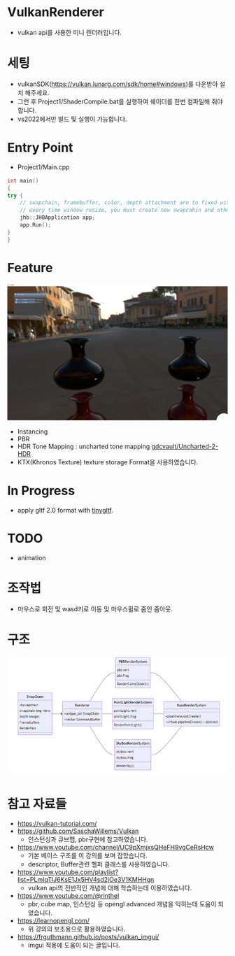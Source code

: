 ﻿# VulkanRenderer
- vulkan api를 사용한 미니 렌더러입니다.

# 세팅
- vulkanSDK(https://vulkan.lunarg.com/sdk/home#windows)를 다운받아 설치 해주세요.
- 그런 후 Project1/ShaderCompile.bat를 실행하여 쉐이더를 한번 컴파일해 줘야합니다.
- vs2022에서만 빌드 및 실행이 가능합니다.

# Entry Point
- Project1/Main.cpp
```C++
int main()
{
try {
	// swapchain, framebuffer, color, depth attachment are to fixed with window size
	// every time window resize, you must create new swapcahin and others...
	jhb::JHBApplication app;
	app.Run();
}
}
```

# Feature
![실행 결과](./image.png)

- Instancing
- PBR
- HDR Tone Mapping : uncharted tone mapping [gdcvault/Uncharted-2-HDR](https://www.gdcvault.com/play/1012351/Uncharted-2-HDR)
- KTX(Khronos Texture) texture storage Format을 사용하였습니다.


# In Progress
- apply gltf 2.0 format with [tinygltf](https://github.com/syoyo/tinygltf).

# TODO
- animation

# 조작법
- 마우스로 회전 및 wasd키로 이동 및 마우스휠로 줌인 줌아웃.

# 구조
![구조](./flowchart.png)

# 참고 자료들
- https://vulkan-tutorial.com/
- https://github.com/SaschaWillems/Vulkan
  - 인스턴싱과 큐브맵, pbr구현에 참고하였습니다.
- https://www.youtube.com/channel/UC9pXmjxsQHeFH9vgCeRsHcw
  - 기본 베이스 구조를 이 강의를 보며 잡았습니다.
  - descriptor, Buffer관련 헬퍼 클래스를 사용하였습니다.
- https://www.youtube.com/playlist?list=PLmIqTlJ6KsE1Jx5HV4sd2jOe3V1KMHHgn
  - vulkan api의 전반적인 개념에 대해 학습하는데 이용하였습니다.
- https://www.youtube.com/@rinthel
  - pbr, cube map, 인스턴싱 등 opengl advanced 개념을 익히는데 도움이 되었습니다.
- https://learnopengl.com/
  - 위 강의의 보조용으로 활용하였습니다.
- https://frguthmann.github.io/posts/vulkan_imgui/
  - imgui 적용에 도움이 되는 글입니다.
